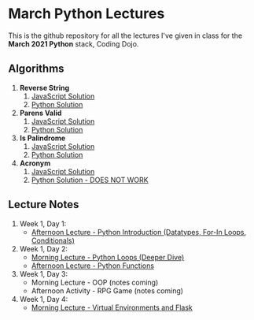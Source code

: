 # March Python Lectures

This is the github repository for all the lectures I've given in class for the **March 2021 Python** stack, Coding Dojo.

## Algorithms
1. **Reverse String**
    1. [JavaScript Solution](https://github.com/narcisolobo/march_python_lectures/blob/main/algos/w1d1_reverseString.js)
    2. [Python Solution](https://github.com/narcisolobo/march_python_lectures/blob/main/algos/w1d1_reverse_string.py)
2. **Parens Valid**
    1. [JavaScript Solution](https://github.com/narcisolobo/march_python_lectures/blob/main/algos/w1d2_parensValid.js)
    2. [Python Solution](https://github.com/narcisolobo/march_python_lectures/blob/main/algos/w1d2_parens_valid.py)
3. **Is Palindrome**
    1. [JavaScript Solution](https://github.com/narcisolobo/march_python_lectures/blob/main/algos/w1d3_isPalindrome.js)
    2. [Python Solution](https://github.com/narcisolobo/march_python_lectures/blob/main/algos/w1d3_is_palidrome.py)
4. **Acronym**
    1. [JavaScript Solution](https://github.com/narcisolobo/march_python_lectures/blob/main/algos/w1d4_acronyms.js)
    2. [Python Solution - DOES NOT WORK](https://github.com/narcisolobo/march_python_lectures/blob/main/algos/w1d4_acronyms.py)

## Lecture Notes
1. Week 1, Day 1:
    - [Afternoon Lecture - Python Introduction (Datatypes, For-In Loops, Conditionals)](https://github.com/narcisolobo/march_python_lectures/blob/main/lectures/w1d1_pm_python_intro.py)
2. Week 1, Day 2:
    - [Morning Lecture - Python Loops (Deeper Dive)](https://github.com/narcisolobo/march_python_lectures/blob/main/lectures/w1d2_am_loops.py)
    - [Afternoon Lecture - Python Functions](https://github.com/narcisolobo/march_python_lectures/blob/main/lectures/w1d2_pm_functions.py)
3. Week 1, Day 3:
    - Morning Lecture - OOP (notes coming)
    - Afternoon Activity - RPG Game (notes coming)
4. Week 1, Day 4:
    - [Morning Lecture - Virtual Environments and Flask](https://github.com/narcisolobo/march_python_lectures/blob/main/lectures/w1d4_am_venv_flask.py)